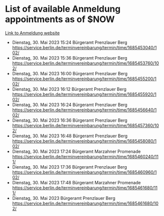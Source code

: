 # List of available Anmeldung appointments as of $NOW
[Link to Anmeldung website](https://service.berlin.de/terminvereinbarung/termin/tag.php?termin=1&anliegen[]=120686&dienstleisterlist=122210,122217,327316,122219,327312,122227,327314,122231,327346,122243,327348,122254,122252,329742,122260,329745,122262,329748,122271,327278,122273,327274,122277,327276,330436,122280,327294,122282,327290,122284,327292,122291,327270,122285,327266,122286,327264,122296,327268,150230,329760,122297,327286,122294,327284,122312,329763,122314,329775,122304,327330,122311,327334,122309,327332,317869,122281,327352,122279,329772,122283,122276,327324,122274,327326,122267,329766,122246,327318,122251,327320,122257,327322,122208,327298,122226,327300&herkunft=http%3A%2F%2Fservice.berlin.de%2Fdienstleistung%2F120686%2F)
- Dienstag, 30. Mai 2023 15:24 Bürgeramt Prenzlauer Berg https://service.berlin.de/terminvereinbarung/termin/time/1685453040/102/
- Dienstag, 30. Mai 2023 15:36 Bürgeramt Prenzlauer Berg https://service.berlin.de/terminvereinbarung/termin/time/1685453760/102/
- Dienstag, 30. Mai 2023 16:00 Bürgeramt Prenzlauer Berg https://service.berlin.de/terminvereinbarung/termin/time/1685455200/102/
- Dienstag, 30. Mai 2023 16:12 Bürgeramt Prenzlauer Berg https://service.berlin.de/terminvereinbarung/termin/time/1685455920/102/
- Dienstag, 30. Mai 2023 16:24 Bürgeramt Prenzlauer Berg https://service.berlin.de/terminvereinbarung/termin/time/1685456640/102/
- Dienstag, 30. Mai 2023 16:36 Bürgeramt Prenzlauer Berg https://service.berlin.de/terminvereinbarung/termin/time/1685457360/102/
- Dienstag, 30. Mai 2023 16:48 Bürgeramt Prenzlauer Berg https://service.berlin.de/terminvereinbarung/termin/time/1685458080/102/
- Dienstag, 30. Mai 2023 17:24 Bürgeramt Marzahner Promenade https://service.berlin.de/terminvereinbarung/termin/time/1685460240/111/
- Dienstag, 30. Mai 2023 17:36 Bürgeramt Prenzlauer Berg https://service.berlin.de/terminvereinbarung/termin/time/1685460960/102/
- Dienstag, 30. Mai 2023 17:48 Bürgeramt Marzahner Promenade https://service.berlin.de/terminvereinbarung/termin/time/1685461680/111/
- Dienstag, 30. Mai 2023  Bürgeramt Prenzlauer Berg https://service.berlin.de/terminvereinbarung/termin/time/1685461680/102/
